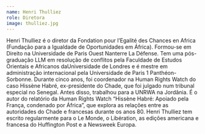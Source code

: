 ```yaml
---
name: Henri Thulliez
role: Diretora
image: thulliez.jpg
---
```

Henri Thulliez é o diretor da Fondation pour l’Egalité des Chances en Africa (Fundação para a Igualdade de Oportunidades em África). Formou-se em Direito na Universidade de Paris Ouest Nanterre La Défense. Tem uma pós-graduação LLM em resolução de conflitos pela Faculdade de Estudos Orientais e Africanos  daUniversidade de Londres e é mestre em administração internacional pela Universidade de Paris 1 Panthéon-Sorbonne. Durante cinco anos, foi coordenador na Human Rights Watch do caso Hissène Habré, ex-presidente do Chade, que foi julgado num tribunal especial no Senegal. Antes disso, trabalhou para a UNRWA na Jordânia. É o autor do relatório da Human Rights Watch “Hissène Habré: Apoiado pela França, condenado por África”, que explora as relações entre as autoridades do Chade e francesas durante os anos 80. Henri Thulliez tem escrito regularmente para o Le Monde, o Libération, as edições americana e francesa do Huffington Post e a Newsweek Europa.